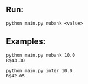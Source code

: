 ## Run:
`python main.py nubank <value>`

## Examples:
```i
python main.py nubank 10.0
R$43.30
```

```
python main.py inter 10.0
R$42.05
```
